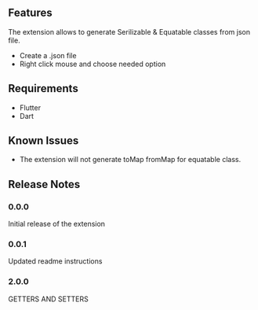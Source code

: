 ## Features

The extension allows to generate Serilizable & Equatable classes from json file.

- Create a .json file
- Right click mouse and choose needed option

## Requirements

- Flutter
- Dart

## Known Issues

- The extension will not generate toMap fromMap for equatable class.

## Release Notes

### 0.0.0

Initial release of the extension

### 0.0.1

Updated readme instructions

### 2.0.0

GETTERS AND SETTERS